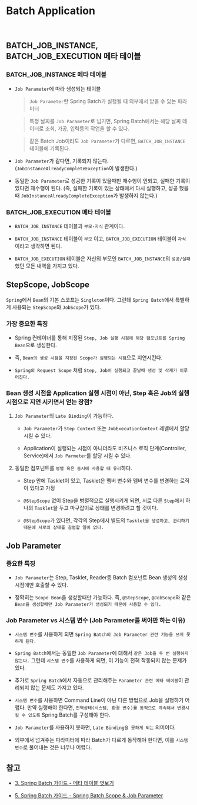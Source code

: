 # Batch Application

<br>

## BATCH_JOB_INSTANCE, BATCH_JOB_EXECUTION 메타 테이블

### BATCH_JOB_INSTANCE 메타 테이블

- `Job Parameter`에 따라 생성되는 테이블

   > `Job Parameter`란 Spring Batch가 실행될 때 외부에서 받을 수 있는 파라미터
    
   > 특정 날짜를 `Job Parameter`로 넘기면, Spring Batch에서는 해당 날짜 데이터로 조회, 가공, 입력등의 작업을 할 수 있다.
    
   > 같은 Batch Job이라도 `Job Parameter`가 다르면, `BATCH_JOB_INSTANCE` 테이블에 기록된다.

- `Job Parameter`가 같다면, 기록되지 않는다. (`JobInstanceAlreadyCompleteException`이 발생한다.)

- 동일한 `Job Parameter`로 성공한 기록이 있을때만 재수행이 안되고, 실패한 기록이 있다면 재수행이 된다. (즉, 실패한 기록이 있는 상태에서 다시 실행하고, 성공 했을때 `JobInstanceAlreadyCompleteException`가 발생하지 않는다.)

### BATCH_JOB_EXECUTION 메타 테이블

- `BATCH_JOB_INSTANCE` 테이블과 `부모-자식` 관계이다.

- `BATCH_JOB_INSTANCE` 테이블이 `부모` 이고, `BATCH_JOB_EXECUTION` 테이블이 `자식` 이라고 생각하면 된다.

- `BATCH_JOB_EXECUTION` 테이블은 자신의 부모인 `BATCH_JOB_INSTANCE`의 `성공/실패` 했던 모든 내역을 가지고 있다.

## StepScope, JobScope

`Spring`에서 `Bean`의 기본 스코프는 `Singleton`이다. 그런데 `Spring Batch`에서 특별하게 사용되는 `StepScope`와 `JobScope`가 있다.

### 가장 중요한 특징

- Spring 컨테이너를 통해 지정된 `Step, Job 실행 시점에 해당 컴포넌트를 Spring Bean`으로 생성한다. 

- 즉, `Bean의 생성 시점을 지정된 Scope가 실행되는 시점`으로 지연시킨다.

- `Spring의 Request Scope` 처럼 `Step, Job이 실행되고 끝날때 생성 및 삭제가 이루어진다.`

### Bean 생성 시점을 Application 실행 시점이 아닌, Step 혹은 Job의 실행 시점으로 지연 시키면서 얻는 장점?

1. `Job Parameter`의 `Late Binding`이 가능하다.

    - `Job Parameter`가 `Step Context` 또는 `JobExecutionContext` 레벨에서 할당 시킬 수 있다.
  
    - Application이 실행되는 시점이 아니더라도 비즈니스 로직 단계(Controller, Service)에서 `Job Parmeter`를 할당 시킬 수 있다.
  
2. 동일한 컴포넌트를 `병렬 혹은 동시에 사용할 때 유리`하다.

    - Step 안에 Tasklet이 있고, Tasklet은 멤버 변수와 멤버 변수를 변경하는 로직이 있다고 가정
    
    - `@StepScope` 없이 Step을 병렬적으로 실행시키게 되면, 서로 다른 `Step`에서 하나의 `Tasklet`을 두고 마구잡이로 상태를 변경하려고 할 것이다.
  
    - `@StepScope`가 있다면, 각각의 Step에서 별도의 `Tasklet을 생성하고, 관리하기 때문에 서로의 상태를 침범할 일이 없다.`
  
## Job Parameter

### 중요한 특징 

- `Job Parameter`는 Step, Tasklet, Reader등 Batch 컴포넌트 Bean 생성의 생성 시점에만 호출할 수 있다.

- 정확히는 `Scope Bean`을 생성할때만 가능하다. 즉, `@StepScope`, `@JobScope`와 같은 `Bean을 생성할때만 Job Parameter가 생성되기 때문에 사용할 수 있다.`
 
### Job Parameter vs 시스템 변수 (Job Parameter를 써야만 하는 이유)

- `시스템 변수`를 사용하게 되면 `Spring Batch의 Job Parameter 관련 기능을 쓰지 못하게 된다.`

- `Spring Batch`에서는 동일한 `Job Parameter`에 대해서 `같은 Job을 두 번 실행하지 않는다.` 그런데 `시스템 변수`를 사용하게 되면, 이 기능이 전혀 작동되지 않는 문제가 있다.

- 추가로 `Spring Batch`에서 자동으로 관리해주는 `Parameter 관련 메타 테이블`이 관리되지 않는 문제도 가지고 있다.

- `시스템 변수`를 사용하면 Command Line이 아닌 다른 방법으로 Job을 실행하기 어렵다. 만약 실행해야 한다면, `전역상태(시스템, 환경 변수)를 동적으로 계속해서 변경시킬 수 있도록` Spring Batch를 구성해야 한다.

- `Job Parameter`를 사용하지 못하면, `Late Binding을 못하게 되는` 의미이다.

- 외부에서 넘겨주는 파라미터에 따라 Batch가 다르게 동작해야 한다면, 이를 `시스템 변수`로 풀어내는 것은 너무나 어렵다.

## 참고

- [3. Spring Batch 가이드 - 메타 테이블 엿보기](https://jojoldu.tistory.com/326?category=902551)

- [5. Spring Batch 가이드 - Spring Batch Scope & Job Parameter](https://jojoldu.tistory.com/330?category=902551)
